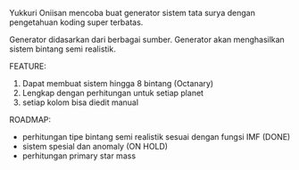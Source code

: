 Yukkuri Oniisan mencoba buat generator sistem tata surya dengan pengetahuan koding super terbatas.

Generator didasarkan dari berbagai sumber. Generator akan menghasilkan sistem bintang semi realistik.

FEATURE:
1. Dapat membuat sistem hingga 8 bintang (Octanary)
2. Lengkap dengan perhitungan untuk setiap planet
3. setiap kolom bisa diedit manual

ROADMAP:
* perhitungan tipe bintang semi realistik sesuai dengan fungsi IMF (DONE)
* sistem spesial dan anomaly (ON HOLD)
* perhitungan primary star mass
